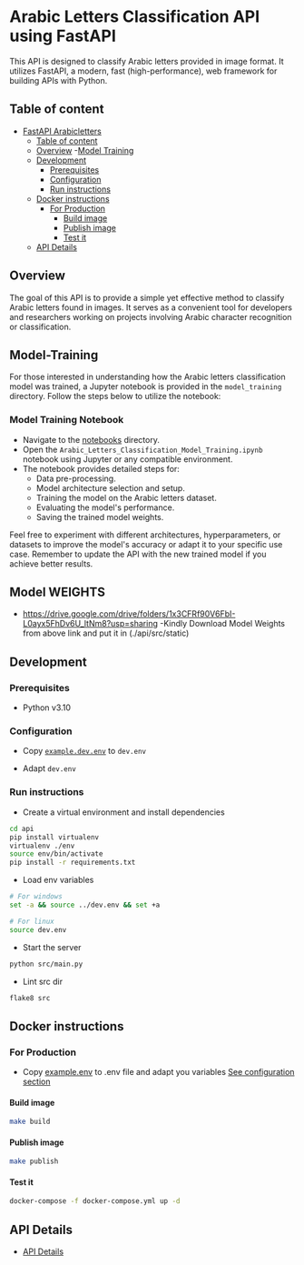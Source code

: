 # Arabic Letters Classification API using FastAPI

This API is designed to classify Arabic letters provided in image format. It utilizes FastAPI, a modern, fast (high-performance), web framework for building APIs with Python.


## Table of content

- [FastAPI Arabicletters](#fastapi-arabic_letters_classifier)
  - [Table of content](#table-of-content)
  - [Overview](#overview)
  -[Model Training](#Model-Training)
  - [Development](#development)
    - [Prerequisites](#prerequisites)
    - [Configuration](#configuration)
    - [Run instructions](#run-instructions)
  - [Docker instructions](#docker-instructions)
    - [For Production](#for-production)
      - [Build image](#build-image)
      - [Publish image](#publish-image)
      - [Test it](#test-it)
  - [API Details](#api-details)


## Overview

The goal of this API is to provide a simple yet effective method to classify Arabic letters found in images. It serves as a convenient tool for developers and researchers working on projects involving Arabic character recognition or classification.

## Model-Training

For those interested in understanding how the Arabic letters classification model was trained, a Jupyter notebook is provided in the `model_training` directory. Follow the steps below to utilize the notebook:

### Model Training Notebook

- Navigate to the [notebooks](./api/src/notebooks) directory.
- Open the `Arabic_Letters_Classification_Model_Training.ipynb` notebook using Jupyter or any compatible environment.
- The notebook provides detailed steps for:
  - Data pre-processing.
  - Model architecture selection and setup.
  - Training the model on the Arabic letters dataset.
  - Evaluating the model's performance.
  - Saving the trained model weights.

Feel free to experiment with different architectures, hyperparameters, or datasets to improve the model's accuracy or adapt it to your specific use case. Remember to update the API with the new trained model if you achieve better results.
## Model WEIGHTS 
- https://drive.google.com/drive/folders/1x3CFRf90V6FbI-L0ayx5FhDv6U_ltNm8?usp=sharing
-Kindly Download Model Weights from above link and put it in (./api/src/static)
## Development

### Prerequisites

- Python v3.10

### Configuration

- Copy [`example.dev.env`](example.dev.env) to `dev.env`

- Adapt `dev.env`

### Run instructions

- Create a virtual environment and install dependencies

```sh
cd api
pip install virtualenv
virtualenv ./env
source env/bin/activate
pip install -r requirements.txt
```

- Load env variables

```sh
# For windows
set -a && source ../dev.env && set +a

# For linux
source dev.env
```

- Start the server

```sh
python src/main.py
```

- Lint src dir

```sh
flake8 src
```

## Docker instructions

### For Production

- Copy [example.env](example.env) to .env file and adapt you variables [See configuration section](#configuration)

#### Build image

```sh
make build
```

#### Publish image

```sh
make publish
```

#### Test it

```sh
docker-compose -f docker-compose.yml up -d
```

## API Details

- [API Details](./api/README.md)
